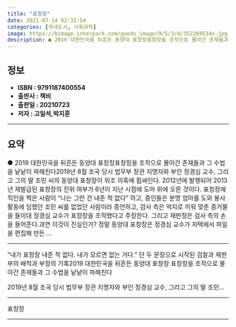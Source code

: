 ```yaml
---
title: "표창장"
date: 2021-07-14 02:31:54
categories: [국내도서, 사회과학]
image: https://bimage.interpark.com/goods_image/9/5/3/4/352269534s.jpg
description: ● 2019 대한민국을 뒤흔든 동양대 표창장표창장을 조작으로 몰아간 존재들과 그 수법을 낱낱이 파헤친다2019년 8월 조국 당시 법무부 장관 지명자와 부인 정경심 교수, 그리고 그의 딸 조민 씨의 동양대 표창장이 위조 의혹에 휩싸인다. 2012년에 발행되어 2013년 재발급된 표창장의
---
```


## **정보**

- **ISBN : 9791187400554**
- **출판사 : 책비**
- **출판일 : 20210723**
- **저자 : 고일석,박지훈**

------



## **요약**

●  2019 대한민국을 뒤흔든 동양대 표창장표창장을 조작으로 몰아간 존재들과 그 수법을 낱낱이 파헤친다2019년 8월 조국 당시 법무부 장관 지명자와 부인 정경심 교수, 그리고 그의 딸 조민 씨의 동양대 표창장이 위조 의혹에 휩싸인다. 2012년에 발행되어 2013년 재발급된 표창장의 진위 여부가 6년이 지난 시점에 도마 위에 오른 것이다. 표창장에 직인을 찍은 사람이 “나는 그런 건 내준 적 없다” 하고, 증인들은 분명 엄마를 도와 봉사활동에 임했던 조민 씨를 없었던 사람이라 증언하고, 검사 측은 억지로 끼워 맞춘 증거물을 들이대 정경심 교수가 표창장을 조작했다고 주장한다. 그리고 재판정은 검사 측의 손을 들어준다.과연 이것이 진실인가? 정말 동양대 표창장은 정경심 교수가 자택에서 파일을 편집해 만든 ...

------

“내가 표창장 내준 적 없다. 내가 모르면 없는 거다.”
단 두 문장으로 시작된 검찰과 재판부의 배척과 부정의 기록2019 대한민국을 뒤흔든 동양대 표창장
표창장을 조작으로 몰아간 존재들과 그 수법을 낱낱이 파헤친다

2019년 8월 조국 당시 법무부 장관 지명자와 부인 정경심 교수, 그리고 그의 딸 조민... 

------


표창장 

------


